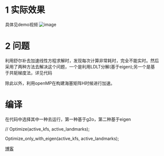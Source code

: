# 1 实际效果
具体见demo视频
![image](https://github.com/pj66666/VSLAM_BA_with_eigen/assets/68932539/7c487517-6f84-418a-bd29-98d9be2c57c8)

# 2 问题
利用舒尔补去加速线性方程求解时，发现每次计算非常耗时，完全不能实时。然后采用了两种方法去解决这个问题，一个是利用LDLT分解(基于eigen);另一个是基于共轭梯度法，详见代码

除此以外，利用openMP在构建海塞矩阵H时候进行加速。


# 编译


在代码中选择其中一种去运行，第一种基于g2o，第二种基于eigen

// Optimize(active_kfs, active_landmarks);

Optimize_only_with_eigen(active_kfs, active_landmarks);


[博客](https://blog.csdn.net/qq_49561752/category_12514411.html?spm=1001.2014.3001.5482)
